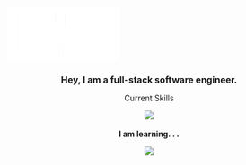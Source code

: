 <div style="display: flex">
<div align=center>
<img src="V4-(White).png" style="width: 200px" /> 
</div>
</div>
<div align=center>
  <h1 style="font-size: 16px">Hey, I am a full-stack software engineer.</h1>
  <p>Current Skills</p>
<img src="https://skills.thijs.gg/icons?i=html,css,js,git,react,nodejs,express,mongodb,figma"/>
  <p style="font-weight: bold">I am learning. . . </P>
  <img src="https://skills.thijs.gg/icons?i=ts,nextjs,"/>
</div>

<!--
**xhundo/xhundo** is a ✨ _special_ ✨ repository because its `README.md` (this file) appears on your GitHub profile.

Here are some ideas to get you started:

- 🔭 I’m currently working on ...
- 🌱 I’m currently learning ...
- 👯 I’m looking to collaborate on ...
- 🤔 I’m looking for help with ...
- 💬 Ask me about ...
- 📫 How to reach me: ...
- 😄 Pronouns: ...
- ⚡ Fun fact: ...
-->
